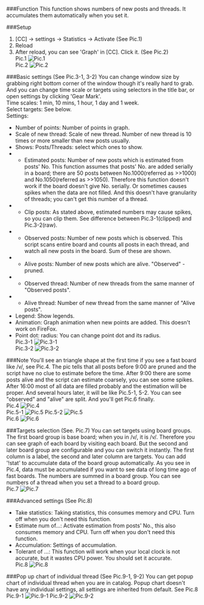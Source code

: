###Function
This function shows numbers of new posts and threads. It accumulates them automatically when you set it.

###Setup
1. \[CC\] -> settings -> Statistics -> Activate (See Pic.1)<br>
2. Reload<br>
3. After reload, you can see 'Graph' in [CC]. Click it. (See Pic.2)<br>
Pic.1 ![Pic.1](https://github.com/DogMan8/CatChan/blob/master/docs/stats_setup_0.png)<br>
Pic.2 ![Pic.2](https://github.com/DogMan8/CatChan/blob/master/docs/stats_setup_1.png)<br>

###Basic settings (See Pic.3-1, 3-2)
You can change window size by grabbing right bottom corner of the window though it's really hard to grab. And you can change time scale or targets using selectors in the title bar, or open settings by clicking 'Gear Mark'.<br>
Time scales: 1 min, 10 mins, 1 hour, 1 day and 1 week.<br>
Select targets: See below.<br>
Settings:<br>
- Number of points: Number of points in graph. 
- Scale of new thread: Scale of new thread. Number of new thread is 10 times or more smaller than new posts usually.
- Shows: Posts/Threads: select which ones to show.
- - Estimated posts: Number of new posts which is estimated from posts' No. This function assumes that posts' No. are added serially in a board; there are 50 posts between No.1000(referred as >>1000) and No.1050(referred as >>1050). Therefore this function doesn't work if the board doesn't give No. serially. Or sometimes causes spikes when the data are not filled. And this doesn't have granularity of threads; you can't get this number of a thread.
- - Clip posts: As stated above, estimated numbers may cause spikes, so you can clip them. See difference between Pic.3-1(clipped) and Pic.3-2(raw). 
- - Observed posts: Number of new posts which is observed. This script scans entire board and counts all posts in each thread, and watch all new posts in the board. Sum of these are shown.
- - Alive posts: Number of new posts which are alive. "Observed" - pruned.
- - Observed thread: Number of new threads from the same manner of "Observed posts".
- - Alive thread: Number of new thread from the same manner of "Alive posts".
- Legend: Show legends.
- Animation: Graph animation when new points are added. This doesn't work on FireFox.
- Point dot: radius: You can change point dot and its radius.<br>
Pic.3-1 ![Pic.3-1](https://github.com/DogMan8/CatChan/blob/master/docs/stats_settings_3.png)<br>
Pic.3-2 ![Pic.3-2](https://github.com/DogMan8/CatChan/blob/master/docs/stats_settings_4.png)<br>

###Note
You'll see an triangle shape at the first time if you see a fast board like /v/, see Pic.4. The pic tells that all posts before 9:00 are pruned and the script have no clue to estimate before the time. After 9:00 there are some posts alive and the script can estimate coarsely, you can see some spikes. After 16:00 most of all data are filled probably and the estimation will be proper. And several hours later, it will be like Pic.5-1, 5-2. You can see "observed" and "alive" are split. And you'll get Pic.6 finally.<br>
Pic.4 ![Pic.4](https://github.com/DogMan8/CatChan/blob/master/docs/stats_note_0.png)<br>
Pic.5-1 ![Pic.5](https://github.com/DogMan8/CatChan/blob/master/docs/stats_note_1.png)
Pic.5-2 ![Pic.5](https://github.com/DogMan8/CatChan/blob/master/docs/stats_note_3.png)<br>
Pic.6 ![Pic.6](https://github.com/DogMan8/CatChan/blob/master/docs/stats_note_2.png)<br>

###Targets selection (See. Pic.7)
You can set targets using board groups. The first board group is base board; when you in /v/, it is /v/. Therefore you can see graph of each board by visiting each board. But the second and later board group are configurable and you can switch it instantly. The first column is a label, the second and later column are targets. You can add '!stat' to accumulate data of the board group automatically. As you see in Pic.4, data must be accumulated if you want to see data of long time ago of fast boards. The numbers are summed in a board group. You can see numbers of a thread when you set a thread to a board group.<br>
Pic.7 ![Pic.7](https://github.com/DogMan8/CatChan/blob/master/docs/stats_settings_1.png)<br>

###Advanced settings (See Pic.8)
- Take statistics: Taking statistics, this consumes memory and CPU. Turn off when you don't need this function.
- Estimate num of...: Activate estimation from posts' No., this also consumes memory and CPU. Turn off when you don't need this function.
- Accumulation: Settings of accumulation.
- Tolerant of ...: This function will work when your local clock is not accurate, but it wastes CPU power. You should set it accurate.<br>
Pic.8 ![Pic.8](https://github.com/DogMan8/CatChan/blob/master/docs/stats_settings_2.png)<br>

###Pop up chart of individual thread (See Pic.9-1, 9-2)
You can get popup chart of individual thread when you are in catalog. Popup chart doesn't have any individual settings, all settings are inherited from default. See Pic.8<br>
Pic.9-1 ![Pic.9-1](https://github.com/DogMan8/CatChan/blob/master/docs/stats_popup_0.png)
Pic.9-2 ![Pic.9-2](https://github.com/DogMan8/CatChan/blob/master/docs/stats_popup_1.png)<br>

